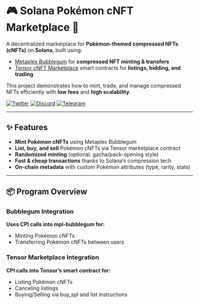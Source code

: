 # 🎮 Solana Pokémon cNFT Marketplace 🐉

A decentralized marketplace for **Pokémon-themed compressed NFTs (cNFTs)** on **Solana**, built using:

- [Metaplex Bubblegum](https://github.com/metaplex-foundation/mpl-bubblegum) for **compressed NFT minting & transfers**
- [Tensor cNFT Marketplace](https://github.com/tensor-foundation) smart contracts for **listings, bidding, and trading**

This project demonstrates how to mint, trade, and manage compressed NFTs efficiently with **low fees** and **high scalability**.

[![Twitter](https://img.shields.io/badge/Twitter-@toptrendev-black?style=for-the-badge&logo=twitter&logoColor=1DA1F2)](https://x.com/toptrendev)
[![Discord](https://img.shields.io/badge/Discord-toptrendev-black?style=for-the-badge&logo=discord&logoColor=5865F2)](https://discord.com/users/648385188774019072)
[![Telegram](https://img.shields.io/badge/Telegram-@TopTrenDev_66-black?style=for-the-badge&logo=telegram&logoColor=2CA5E0)](https://t.me/TopTrenDev_66)

---

## ✨ Features
- **Mint Pokémon cNFTs** using Metaplex Bubblegum
- **List, buy, and sell** Pokémon cNFTs via Tensor marketplace contract
- **Randomized minting** (optional: gacha/pack-opening style)
- **Fast & cheap transactions** thanks to Solana’s compression tech
- **On-chain metadata** with custom Pokémon attributes (type, rarity, stats)

---

## 📦 Program Overview

### Bubblegum Integration


  **Uses CPI calls into mpl-bubblegum for:**
  
  - Minting Pokémon cNFTs
  - Transferring Pokémon cNFTs between users

### Tensor Marketplace Integration


  **CPI calls into Tensor’s smart contract for:**
  
  - Listing Pokémon cNFTs
  - Canceling listings
  - Buying/Selling via buy_spl and list instructions

  
